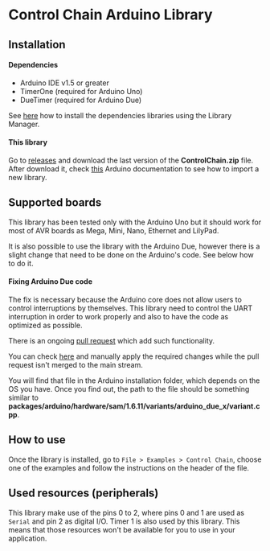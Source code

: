 # Control Chain Arduino Library

## Installation

#### Dependencies

* Arduino IDE v1.5 or greater
* TimerOne (required for Arduino Uno)
* DueTimer (required for Arduino Due)

See [here](https://www.arduino.cc/en/guide/libraries#toc3) how to install the dependencies
libraries using the Library Manager.

#### This library

Go to [releases](https://github.com/moddevices/cc-arduino-lib/releases) and download
the last version of the **ControlChain.zip** file.
After download it, check [this](https://www.arduino.cc/en/guide/libraries#toc4)
Arduino documentation to see how to import a new library.

## Supported boards

This library has been tested only with the Arduino Uno but it should work for most of AVR
boards as Mega, Mini, Nano, Ethernet and LilyPad.

It is also possible to use the library with the Arduino Due, however there is a slight change
that need to be done on the Arduino's code. See below how to do it.

#### Fixing Arduino Due code

The fix is necessary because the Arduino core does not allow users to control interruptions by
themselves. This library need to control the UART interruption in order to work properly and also
to have the code as optimized as possible.

There is an ongoing [pull request](https://github.com/arduino/ArduinoCore-sam/pull/1) which add
such functionality.

You can check [here](https://github.com/arduino/ArduinoCore-sam/pull/1/files)
and manually apply the required changes while the pull request isn't merged to the main stream.

You will find that file in the Arduino installation folder, which depends on the OS you have. Once
you find out, the path to the file should be something similar to
**packages/arduino/hardware/sam/1.6.11/variants/arduino_due_x/variant.cpp**.

## How to use

Once the library is installed, go to `File > Examples > Control Chain`, choose one
of the examples and follow the instructions on the header of the file.

## Used resources (peripherals)

This library make use of the pins 0 to 2, where pins 0 and 1 are used as `Serial` and
pin 2 as digital I/O. Timer 1 is also used by this library. This means that those resources
won't be available for you to use in your application.
